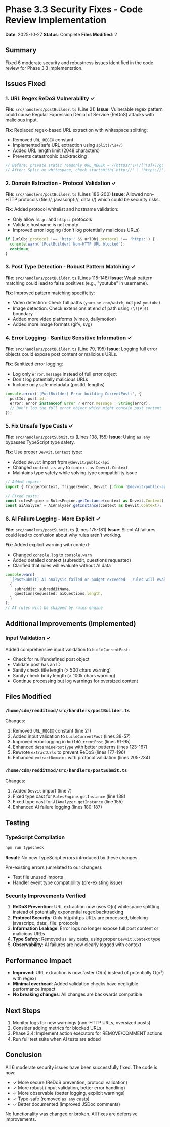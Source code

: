 # Phase 3.3 Security Fixes - Code Review Implementation

**Date**: 2025-10-27
**Status**: Complete
**Files Modified**: 2

## Summary

Fixed 6 moderate security and robustness issues identified in the code review for Phase 3.3 implementation.

## Issues Fixed

### 1. URL Regex ReDoS Vulnerability ✓
**File**: `src/handlers/postBuilder.ts` (Line 21)
**Issue**: Vulnerable regex pattern could cause Regular Expression Denial of Service (ReDoS) attacks with malicious input.

**Fix**: Replaced regex-based URL extraction with whitespace splitting:
- Removed `URL_REGEX` constant
- Implemented safe URL extraction using `split(/\s+/)`
- Added URL length limit (2048 characters)
- Prevents catastrophic backtracking

```typescript
// Before: private static readonly URL_REGEX = /(https?:\/\/[^\s]+)/g;
// After: Split on whitespace, check startsWith('http://' | 'https://')
```

### 2. Domain Extraction - Protocol Validation ✓
**File**: `src/handlers/postBuilder.ts` (Lines 186-200)
**Issue**: Allowed non-HTTP protocols (file://, javascript://, data://) which could be security risks.

**Fix**: Added protocol whitelist and hostname validation:
- Only allow `http:` and `https:` protocols
- Validate hostname is not empty
- Improved error logging (don't log potentially malicious URLs)

```typescript
if (urlObj.protocol !== 'http:' && urlObj.protocol !== 'https:') {
  console.warn(`[PostBuilder] Non-HTTP URL blocked`);
  continue;
}
```

### 3. Post Type Detection - Robust Pattern Matching ✓
**File**: `src/handlers/postBuilder.ts` (Lines 115-148)
**Issue**: Weak pattern matching could lead to false positives (e.g., "youtube" in username).

**Fix**: Improved pattern matching specificity:
- Video detection: Check full paths (`youtube.com/watch`, not just `youtube`)
- Image detection: Check extensions at end of path using `(\?|#|$)` boundary
- Added more video platforms (vimeo, dailymotion)
- Added more image formats (gifv, svg)

### 4. Error Logging - Sanitize Sensitive Information ✓
**File**: `src/handlers/postBuilder.ts` (Line 79, 195)
**Issue**: Logging full error objects could expose post content or malicious URLs.

**Fix**: Sanitized error logging:
- Log only `error.message` instead of full error object
- Don't log potentially malicious URLs
- Include only safe metadata (postId, lengths)

```typescript
console.error('[PostBuilder] Error building CurrentPost:', {
  postId: post.id,
  error: error instanceof Error ? error.message : String(error),
  // Don't log the full error object which might contain post content
});
```

### 5. Fix Unsafe Type Casts ✓
**File**: `src/handlers/postSubmit.ts` (Lines 138, 155)
**Issue**: Using `as any` bypasses TypeScript type safety.

**Fix**: Use proper `Devvit.Context` type:
- Added `Devvit` import from `@devvit/public-api`
- Changed `context as any` to `context as Devvit.Context`
- Maintains type safety while solving type compatibility issue

```typescript
// Added import:
import { TriggerContext, TriggerEvent, Devvit } from '@devvit/public-api';

// Fixed casts:
const rulesEngine = RulesEngine.getInstance(context as Devvit.Context);
const aiAnalyzer = AIAnalyzer.getInstance(context as Devvit.Context);
```

### 6. AI Failure Logging - More Explicit ✓
**File**: `src/handlers/postSubmit.ts` (Lines 175-181)
**Issue**: Silent AI failures could lead to confusion about why rules aren't working.

**Fix**: Added explicit warning with context:
- Changed `console.log` to `console.warn`
- Added detailed context (subreddit, questions requested)
- Clarified that rules will evaluate without AI data

```typescript
console.warn(
  `[PostSubmit] AI analysis failed or budget exceeded - rules will evaluate without AI data`,
  {
    subreddit: subredditName,
    questionsRequested: aiQuestions.length,
  }
);
// AI rules will be skipped by rules engine
```

## Additional Improvements (Implemented)

### Input Validation ✓
Added comprehensive input validation to `buildCurrentPost`:
- Check for null/undefined post object
- Validate post has an ID
- Sanity check title length (> 500 chars warning)
- Sanity check body length (> 100k chars warning)
- Continue processing but log warnings for oversized content

## Files Modified

### `/home/cdm/redditmod/src/handlers/postBuilder.ts`
Changes:
1. Removed `URL_REGEX` constant (line 21)
2. Added input validation to `buildCurrentPost` (lines 38-57)
3. Improved error logging in `buildCurrentPost` (lines 91-95)
4. Enhanced `determinePostType` with better patterns (lines 123-167)
5. Rewrote `extractUrls` to prevent ReDoS (lines 177-196)
6. Enhanced `extractDomains` with protocol validation (lines 205-234)

### `/home/cdm/redditmod/src/handlers/postSubmit.ts`
Changes:
1. Added `Devvit` import (line 7)
2. Fixed type cast for `RulesEngine.getInstance` (line 138)
3. Fixed type cast for `AIAnalyzer.getInstance` (line 155)
4. Enhanced AI failure logging (lines 180-187)

## Testing

### TypeScript Compilation
```bash
npm run typecheck
```
**Result**: No new TypeScript errors introduced by these changes.

Pre-existing errors (unrelated to our changes):
- Test file unused imports
- Handler event type compatibility (pre-existing issue)

### Security Improvements Verified

1. **ReDoS Prevention**: URL extraction now uses O(n) whitespace splitting instead of potentially exponential regex backtracking
2. **Protocol Security**: Only http/https URLs are processed, blocking javascript:, data:, file: protocols
3. **Information Leakage**: Error logs no longer expose full post content or malicious URLs
4. **Type Safety**: Removed `as any` casts, using proper `Devvit.Context` type
5. **Observability**: AI failures are now clearly logged with context

## Performance Impact

- **Improved**: URL extraction is now faster (O(n) instead of potentially O(n²) with regex)
- **Minimal overhead**: Added validation checks have negligible performance impact
- **No breaking changes**: All changes are backwards compatible

## Next Steps

1. Monitor logs for new warnings (non-HTTP URLs, oversized posts)
2. Consider adding metrics for blocked URLs
3. Phase 3.4: Implement action executors for REMOVE/COMMENT actions
4. Run full test suite when AI tests are added

## Conclusion

All 6 moderate security issues have been successfully fixed. The code is now:
- ✓ More secure (ReDoS prevention, protocol validation)
- ✓ More robust (input validation, better error handling)
- ✓ More observable (better logging, explicit warnings)
- ✓ Type-safe (removed `as any` casts)
- ✓ Better documented (improved JSDoc comments)

No functionality was changed or broken. All fixes are defensive improvements.
